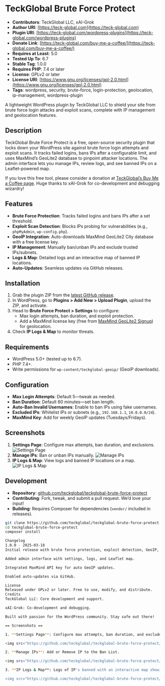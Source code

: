 # TeckGlobal Brute Force Protect

- **Contributors**: TeckGlobal LLC, xAI-Grok
- **Author URI**: [https://teck-global.com](https://teck-global.com)
- **Plugin URI**: [https://teck-global.com/wordpress-plugins](https://teck-global.com/wordpress-plugins)
- **Donate Link**: [https://teck-global.com/buy-me-a-coffee/](https://teck-global.com/buy-me-a-coffee/)
- **Requires at Least**: 5.0
- **Tested Up To**: 6.7
- **Stable Tag**: 1.0.0
- **Requires PHP**: 7.4 or later
- **License**: GPLv2 or later
- **License URI**: [https://www.gnu.org/licenses/gpl-2.0.html](https://www.gnu.org/licenses/gpl-2.0.html)
- **Tags**: wordpress, security, brute-force, login-protection, geolocation, ip-management, wordpress-plugin

A lightweight WordPress plugin by TeckGlobal LLC to shield your site from brute force login attacks and exploit scans, complete with IP management and geolocation features.

## Description

TeckGlobal Brute Force Protect is a free, open-source security plugin that locks down your WordPress site against brute force login attempts and exploit scans. It tracks failed logins, bans IPs after a configurable limit, and uses MaxMind’s GeoLite2 database to pinpoint attacker locations. The admin interface lets you manage IPs, review logs, and see banned IPs on a Leaflet-powered map.

If you love this free tool, please consider a donation at [TeckGlobal’s Buy Me a Coffee page](https://teck-global.com/buy-me-a-coffee/). Huge thanks to xAI-Grok for co-development and debugging wizardry!

## Features

- **Brute Force Protection**: Tracks failed logins and bans IPs after a set threshold.
- **Exploit Scan Detection**: Blocks IPs probing for vulnerabilities (e.g., `phpMyAdmin`, `wp-config.php`).
- **GeoIP Integration**: Auto-downloads MaxMind GeoLite2 City database with a free license key.
- **IP Management**: Manually ban/unban IPs and exclude trusted IPs/subnets.
- **Logs & Map**: Detailed logs and an interactive map of banned IP locations.
- **Auto-Updates**: Seamless updates via GitHub releases.

## Installation

1. Grab the plugin ZIP from the [latest GitHub release](https://github.com/teckglobal/teckglobal-brute-force-protect/releases).
2. In WordPress, go to **Plugins > Add New > Upload Plugin**, upload the ZIP, and activate.
3. Head to **Brute Force Protect > Settings** to configure:
   - Max login attempts, ban duration, and exploit protection.
   - Add a MaxMind license key (free from [MaxMind GeoLite2 Signup](https://www.maxmind.com/en/geolite2/signup)) for geolocation.
4. Check **IP Logs & Map** to monitor threats.

## Requirements

- WordPress 5.0+ (tested up to 6.7).
- PHP 7.4+.
- Write permissions for `wp-content/teckglobal-geoip/` (GeoIP downloads).

## Configuration

- **Max Login Attempts**: Default 5—tweak as needed.
- **Ban Duration**: Default 60 minutes—set ban length.
- **Auto-Ban Invalid Usernames**: Enable to ban IPs using fake usernames.
- **Excluded IPs**: Whitelist IPs or subnets (e.g., `192.168.1.1`, `10.0.0.0/24`).
- **MaxMind Key**: Add for weekly GeoIP updates (Tuesdays/Fridays).

## Screenshots

1. **Settings Page**: Configure max attempts, ban duration, and exclusions.
   ![Settings Page](https://teck-global.com/wp-content/uploads/2025/03/screenshot1.webp)
2. **Manage IPs**: Ban or unban IPs manually.
   ![Manage IPs](https://teck-global.com/wp-content/uploads/2025/03/screenshot2.webp)
3. **IP Logs & Map**: View logs and banned IP locations on a map.
   ![IP Logs & Map](https://teck-global.com/wp-content/uploads/2025/03/screenshot3.webp)

## Development

- **Repository**: [github.com/teckglobal/teckglobal-brute-force-protect](https://github.com/teckglobal/teckglobal-brute-force-protect)
- **Contributing**: Fork, tweak, and submit a pull request. We’d love your input!
- **Building**: Requires Composer for dependencies (`vendor/` included in releases).

```bash
git clone https://github.com/teckglobal/teckglobal-brute-force-protect.git
cd teckglobal-brute-force-protect
composer install

Changelog
1.0.0 - 2025-03-18
Initial release with brute force protection, exploit detection, GeoIP, and IP management.

Added admin interface with settings, logs, and Leaflet map.

Integrated MaxMind API key for auto GeoIP updates.

Enabled auto-updates via GitHub.
License
Released under GPLv2 or later. Free to use, modify, and distribute.
Credits
TeckGlobal LLC: Core development and support.

xAI-Grok: Co-development and debugging.
Built with passion for the WordPress community. Stay safe out there!
== Screenshots ==

1. **Settings Page**: Configure max attempts, ban duration, and excluded IPs.

<img src="https://github.com/teckglobal/teckglobal-brute-force-protect/blob/main/assets/css/images/screenshot1.webp" alt="Settings Main Page" style="width:521px;height:771px;">

2. **Manage IPs**: Add or Remove IP to the Ban List.

<img src="https://github.com/teckglobal/teckglobal-brute-force-protect/blob/main/assets/css/images/screenshot2.webp" alt="Settings Main Page" style="width:324px;height:296px;">

3. **IP Logs & Map**: Logs of IP's banned with an interactive map showing banned IP locations.

<img src="https://github.com/teckglobal/teckglobal-brute-force-protect/blob/main/assets/css/images/screenshot3.webp" alt="Settings Main Page" style="width:700px;height:296px;">
